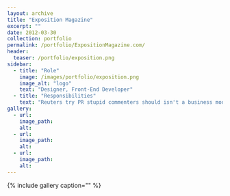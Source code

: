 ```yaml
---
layout: archive
title: "Exposition Magazine"
excerpt: ""
date: 2012-03-30
collection: portfolio
permalink: /portfolio/ExpositionMagazine.com/
header:
  teaser: /portfolio/exposition.png
sidebar:
  - title: "Role"
    image: /images/portfolio/exposition.png
    image_alt: "logo"
    text: "Designer, Front-End Developer"
  - title: "Responsibilities"
    text: "Reuters try PR stupid commenters should isn't a business model"
gallery:
  - url:
    image_path:
    alt:
  - url:
    image_path:
    alt:
  - url:
    image_path:
    alt:
---
```


{% include gallery caption="" %}
